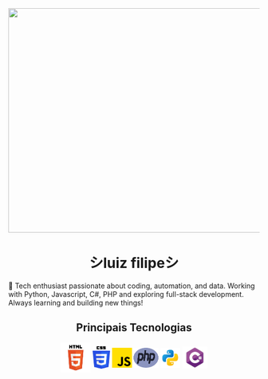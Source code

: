 <div align="center"><img align="center" width="800" height="450" src="aesthetic-tokyo-with-cat-on-the-roof_800.gif"></div>

<div>
  <h1 align="center">シluiz filipeシ</h1>
  <p>👋 Tech enthusiast passionate about coding, automation, and data. Working with Python, Javascript, C#, PHP and exploring full-stack development. Always learning and building new things!</p>
  <h5></h5>
</div>
<div align="center">
  <h2>Principais Tecnologias</h2>
    <img align="center" width="60px" height="60px" src="html_icon">
    <img margin-right="10px" align="center" width="35px" height="45px" src="css_icon">
    <img margin-right="10px" width="40px" height="40px" align="center" src="javascript_icon.png">
    <img width="50px" height="40px" align="center" src="php_icon">
    <img align="center" width="40px" height="40px" src="python_icon">
    <img align="center" width="50px" height="45px" src="c_sharp_icon">
</div>
